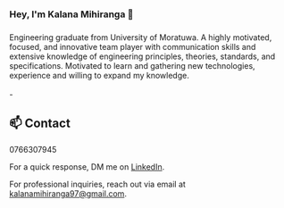 

### Hey, I'm Kalana Mihiranga 👋 




###

<p align="left"> Engineering graduate from University of Moratuwa. A highly motivated, focused, and innovative team player with communication skills and extensive knowledge of engineering principles, theories, standards, and specifications. Motivated to learn and gathering new technologies, experience and willing to expand my knowledge.<br><br>-





 
</div>

## 📫 Contact
0766307945

 For a quick response, DM me on  [LinkedIn](https://www.linkedin.com/in/kalana-mihiranga/). 
 
 For professional inquiries, reach out via email at [kalanamihiranga97@gmail.com](mailto:kalanamihiranga97@gmail.com). 




